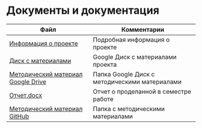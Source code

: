 # Документы и документация

| Файл                                             | Комментарии                                    |
| ------------------------------------------------ | ---------------------------------------------- |
| [Информация о проекте](https://github.com/DanielPetrow/PDUnity2020/blob/main/README.md) | Подробная информация о проекте |
| [Диск с материалами]() | Google Диск с материалами проекта |
| [Методический материал Google Drive]() | Папка Google Диск с методическими материалами |
| [Отчет.docx]() | Отчет о проделанной в семестре работе |
| [Методический материал GitHub]() | Папка с методическими материалами |
